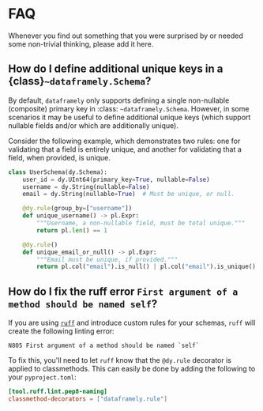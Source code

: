 # FAQ

Whenever you find out something that you were surprised by or needed some non-trivial
thinking, please add it here.

## How do I define additional unique keys in a {class}`~dataframely.Schema`?

By default, `dataframely` only supports defining a single non-nullable (composite) primary key in :class:
`~dataframely.Schema`.
However, in some scenarios it may be useful to define additional unique keys (which support nullable fields and/or which
are additionally unique).

Consider the following example, which demonstrates two rules: one for validating that a field is entirely unique, and
another for validating that a field, when provided, is unique.

```python
class UserSchema(dy.Schema):
    user_id = dy.UInt64(primary_key=True, nullable=False)
    username = dy.String(nullable=False)
    email = dy.String(nullable=True)  # Must be unique, or null.

    @dy.rule(group_by=["username"])
    def unique_username() -> pl.Expr:
        """Username, a non-nullable field, must be total unique."""
        return pl.len() == 1

    @dy.rule()
    def unique_email_or_null() -> pl.Expr:
        """Email must be unique, if provided."""
        return pl.col("email").is_null() | pl.col("email").is_unique()
```

## How do I fix the ruff error `First argument of a method should be named self`?

If you are using [`ruff`](https://docs.astral.sh/ruff/) and introduce custom rules for your schemas, `ruff` will create
the following linting error:

```
N805 First argument of a method should be named `self`
```

To fix this, you'll need to let `ruff` know that the `@dy.rule` decorator is applied to classmethods. This can easily
be done by adding the following to your `pyproject.toml`:

```toml
[tool.ruff.lint.pep8-naming]
classmethod-decorators = ["dataframely.rule"]
```
